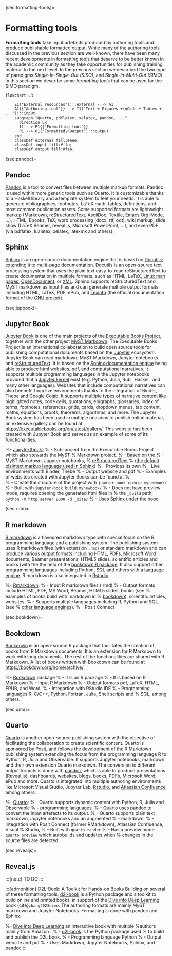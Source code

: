 (sec:formatting-tools)=
# Formatting tools

**Formatting tools** take input artefacts produced by authoring tools and
produce publishable formatted output.  While many of the authoring tools
discussed in the previous section are well-known, there have been many recent
developments in formatting tools that deserve to be better known in the
academic community as they take opportunities for publishing training material
to the next level. In the previous section we described the two type of
paradigms  *Single-In-Single-Out (SISO)*, and *Single-In-Multi-Out (SIMO)*. In
this section we describe some _formatting tools_ that can be used for the SIMO
paradigm.

```{mermaid}
flowchart LR
  
    E1("External resources"):::external -.-> A1
    A1{{"Authoring tool"}} --> I1("Text + Figures +\nCode + Tables + ..."):::input
    subgraph "Quarto, pdflatex, xelatex, pandoc, ..." 
      direction LR
      I1 --> P1{{"Formatting tool"}}
      P1 --> O1["Formatted\nOutput"]:::output
    end
    classDef external fill:#eee;
    classDef input fill:#ffa;
    classDef output fill:#faa;
```

(sec:pandoc)=
## Pandoc

[Pandoc](https://pandoc.org/) is a tool to convert files between multiple
markup formats. Pandoc is used within more generic tools such as Quarto. 
It is customizable thanks to a Haskell library
and a template system to feet your needs. It is able to generate
bibliographies, footnotes, LaTeX math, tables, definitions, and most common
publication assets. Some supported formats are lightweight markup (Markdown,
reStructuredText, AsciiDoc, Textile, Emacs Org-Mode, ...), HTML,
Ebooks, TeX, word processing (docx, rtf, odt), wiki markup, slide show
(LaTeX Beamer, reveal.js, Microsoft PowerPoint, ...), and even PDF (via
pdflatex, lualatex, xelatex, latexmk and others).


## Sphinx

[Sphinx](https://www.sphinx-doc.org/en/master/) is an open-source documentation engine that is based on
[Docutils](https://docutils.sourceforge.io/); extending it to multi-page documentation. Docutils is an
open-source text processing system that uses the plain text easy-to-read
reStructuredText to create documentation in multiple formats, such as HTML,
LaTeX, [Linux man pages](https://linux.die.net/man/), [OpenDocument](https://en.wikipedia.org/wiki/OpenDocument), or [XML](https://en.wikipedia.org/wiki/XML). Sphinx supports
reStructuredText and MyST markdown as input files and can generate multiple
output formats including HTML, LaTeX, PDF, ePub, and
[Texinfo](https://www.gnu.org/software/texinfo/) (the
official documentation format of the [GNU project](https://www.gnu.org/)).

(sec:jupbook)=
## Jupyter Book

[Jupyter Book](https://jupyterbook.org/en/stable/intro.html) is one of the main projects of the [Executable Books
Project](https://executablebooks.org/en/latest/), together with the other project [MyST
Markdown](https://executablebooks.org/en/latest/tools/#tools-myst). The
Executable Books Project is an international collaboration to build open source
tools for publishing computational documents based on the
[Jupyter](https://jupyter.org/)
ecosystem. Jupyter Book can read markdown, MyST Markdown, Jupyter
notebooks and
[reStructuredText](https://docutils.sourceforge.io/rst.html). It is based
on the [Sphinx documentation engine](https://www.sphinx-doc.org/en/master/)
being able to produce html websites, pdf, and computational narratives. It
supports multiple programming languages in the Jupyter notebooks provided that
a [Jupyter kernel](https://github.com/jupyter/jupyter/wiki/Jupyter-kernels) exist (e.g. Python, Julia, Rubi, Haskell, and many other
languages).
Websites that include computational narratives can also bennefit from live
environments thanks to the integration of Binder, Thebe and Google
[Colab](https://colab.research.google.com/). It supports multiple types of narrative content like highlighted
notes, code cells, quotations, epigraphs, glossaries, index of terms,
footnotes, references, grids, cards, dropdown menus, tab content, maths,
equations, proofs, theorems, algorithms, and more. The Jupyter Book system has
been used in multiple ocasions to publish online material, an extensive gallery
can be found at https://executablebooks.org/en/latest/gallery/. This website
has been created with Jupyter Book and serves as an example of some of its
functionalities.

%- [Jupyter{book}](https://jupyterbook.org/en/stable/intro.html)
%  - Sub-project from the Executable Books Project which also stewards the MyST
%    Markdown project.
%  - Based on the 
%  - MyST Markdown, Jupyter notebooks,
%    [reStructuredText](https://docutils.sourceforge.io/rst.html)
%    ([the default plaintext markup language used in Sphinx](https://www.sphinx-doc.org/en/master/usage/restructuredtext/basics.html#rst-primer))
%  - Provides its own 
%  - Live environments with Binder, Thebe
%  - Output website and pdf
%  - Examples of websites created with Jupyter Books can be found at
%    
%  - Create the strcuture of the project with `jupyter-book create mynewbook/`
%  - Built with `jupyter-book build mynewbook/`
%  - Does not have preview mode, requires opening the generated html files in
%    the `_build` path, `python -m http.server 8000 -d _site/`
%  - Uses Sphinx under the hood

(sec:rmd)=
## R markdown

[R markdown](https://rmarkdown.rstudio.com/) is a flavoured markdown type with
special focus on the R programming language and a publishing system. The
publishing system uses R markdown files (with extension `.rmd`) or standard
markdown and can produce various output formats including HTML, PDFs, Microsoft
Word documents, Beamer presentations, HTML5 slides, scientific articles and
books (with the the help of the [bookdown R package](https://bookdown.org/). It also support
other programming languages including Python, SQL and others with a [language
engine](https://bookdown.org/yihui/rmarkdown/language-engines.html). R markdown
is also integrated in [Rstudio](https://posit.co/download/rstudio-desktop/).

%- [Rmarkdown](https://rmarkdown.rstudio.com/):
%  - Input R markdown files (.rmd)
%  - Output formats include HTML, PDF, MS Word, Beamer, HTML5 slides, books (see
%    examples of books build with markdown in
%    [bookdown](https://bookdown.org/)), scientific articles, websites.
%	- Supports multiple languages including R, Python and SQL (see
%    [other language engines]()).
%  - Posit Connect

(sec:bookdown)=
## Bookdown

[Bookdown](https://bookdown.org/) is an open-source R package that facilitates
the creation of books from R Markdown documents. It is an extension for R
Markdown to work with long documents. The rest of the functionalities are
shared with R Markdown. A list of books written with Bookdown can be found at
https://bookdown.org/home/archive/.

%- [Bookdown](https://bookdown.org/) package
%  - It is an R package
%  - It is based on R Markdown
%  - Input R Markdown
%  - Output formats pdf, LaTeX, HTML, EPUB, and Word.
%  - Integartion with RStudio IDE
%  - Programming languages R, C/C++, Python, Fortran, Julia, Shell scripts and
%    SQL, among others.

(sec:qmd)=
## Quarto

[Quarto](https://quarto.org) is another open-source publishing system with the
objective of facilitating the collaboration to create scientific content.
Quarto is sponsored by [Posit](https://posit.co), and follows the development of the R Markdown
publishing system extending the focus from the programming language R to
Python, R, Julia and Observable. It supports Jupyter notebooks, markdown and
their own extension Quarto markdown. The conversion to different output formats
is done with [pandoc](https://pandoc.org/), which is able to produce presentations (Reveal.js),
dashboards, websites, blogs, books, PDFs, Microsoft Word, ePub and more. Quarto
is integrated into multiple authoring environments like Microsoft Visual
Studio, Jupyter Lab, [Rstudio](https://posit.co/download/rstudio-desktop/), and [Atlassian Confluence](https://www.atlassian.com/software/confluence)
among others. 

%- [Quarto](https://quarto.org): 
%  - Quarto supports dynamic content with Python, R, Julia and Observable
%  - programming languages.
%  - Quarto uses pandoc to convert the input artefacts to its output.
%  - Quarto supports plain text markdown, Jupyter notebooks and an augmented
%  - markdown, 
%  - Integration with Posit Connect (former RMarkdown), Atlassian Confluence, Visual
%    Studio, 
%  - Built with `quarto render`
%  - Has a preview mode `quarto preview` which autobuilds and updates when
%    changes in the source files are detected.


(sec:revealjs)=
## Reveal.js

:::{note}
TO DO
:::


:::{admonition} D2L-Book: A Toolkit for Hands-on Books
Building on several of these formatting tools, 
[d2l-book](https://github.com/d2l-ai/d2l-book) is a Python package and a toolkit to build online and printed books, 
in support of the [Dive into Deep Learning](https://d2l.ai/) book {cite}`zhang2023dive`. 
The authoring formats are mainly MyST markdown and Jupyter Notebooks. 
Formatting is done with pandoc and Sphinx.

%- [Dive into Deep Learning](https://d2l.ai/) an interactive book with multiple
%authors mainly from Amazon .
%  - [d2l-book](https://github.com/d2l-ai/d2l-book) is the Python package used
%    to build and publish the D2L book.
%  - Programming language Python
%  - Output website and pdf
%  - Uses Markdown, Jupyter Notebooks, Sphinx, and pandoc
:::

